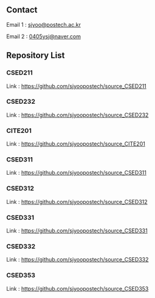 ## Contact

Email 1 : sjyoo@postech.ac.kr

Email 2 : 0405ysj@naver.com

## Repository List

### CSED211

Link : https://github.com/sjyoopostech/source_CSED211

### CSED232

Link : https://github.com/sjyoopostech/source_CSED232

### CITE201

Link : https://github.com/sjyoopostech/source_CITE201

### CSED311

Link : https://github.com/sjyoopostech/source_CSED311

### CSED312

Link : https://github.com/sjyoopostech/source_CSED312

### CSED331

Link : https://github.com/sjyoopostech/source_CSED331

### CSED332

Link : https://github.com/sjyoopostech/source_CSED332

### CSED353

Link : https://github.com/sjyoopostech/source_CSED353





